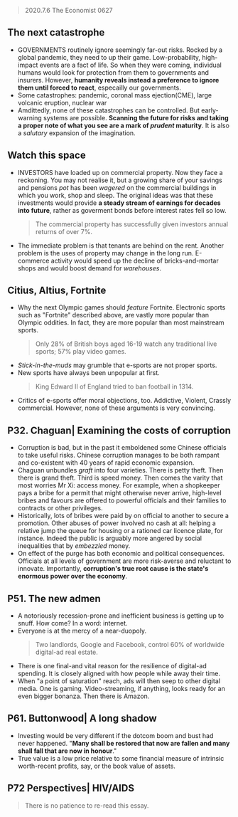 > 2020.7.6 The Economist 0627
## The next catastrophe
- GOVERNMENTS routinely ignore seemingly far-out risks. Rocked by a global pandemic, they need to up their game.
  Low-probability, high-impact events are a fact of life. So when they were coming, individual humans would look for protection from them to governments and insurers. However, **humanity reveals instead a preference to ignore them until forced to react**, especailly our governments.
- Some catastrophes: pandemic, coronal mass ejection(CME), large volcanic eruption, nuclear war
- Amdittedly, none of these catastrophes can be controlled. But early-warning systems are possible. **Scanning the future for risks and taking a proper note of what you see are a mark of *prudent* maturity**. It is also a *salutary* expansion of the imagination.

## Watch this space
- INVESTORS have loaded up on commercial property. Now they face a reckoning.
  You may not realise it, but a growing share of your savings and pensions *pot* has been *wagered* on the commercial buildings in which you work, shop and sleep. The original ideas was that these investments would provide **a steady stream of earnings for decades into future**, rather as goverment bonds before interest rates fell so low.
  > The commercial property has successfully given investors annual returns of over 7%.
-  The immediate problem is that tenants are behind on the rent. Another problem is the uses of property may change in the long run.
  E-commerce activity would speed up the decline of bricks-and-mortar shops and would boost demand for *warehouses*.

## Citius, Altius, Fortnite
- Why the next Olympic games should *feature* Fortnite. 
  Electronic sports such as "Fortnite" described above, are vastly more popular than Olympic oddities. In fact, they are more popular than most mainstream sports.
  > Only 28% of British boys aged 16-19 watch any traditional live sports; 57% play video games.
- *Stick-in-the-muds* may grumble that e-sports are not proper sports.
- New sports have always been unpopular at first. 
  > King Edward II of England tried to ban football in 1314.
- Critics of e-sports offer moral objections, too. Addictive, Violent, Crassly commercial. However, none of these arguments is very convincing.

## P32. Chaguan| Examining the costs of corruption
- Corruption is bad, but in the past it emboldened some Chinese officials to take useful risks.
  Chinese corruption manages to be both rampant and co-existent with 40 years of rapid economic expansion.
- Chaguan unbundles *graft* into four varieties. There is petty theft. Then there is grand theft. Third is speed money. Then comes the varity that most worries Mr Xi: access money.
  For example, when a shopkeeper pays a bribe for a permit that might otherwise never arrive, high-level bribes and favours are offered to powerful officials and their families to contracts or other privileges.
- Historically, lots of bribes were paid by on official to another to secure a promotion. Other abuses of power involved no cash at all: helping a relative jump the queue for housing or a rationed car licence plate, for instance.
  Indeed the public is arguably more angered by social inequalities that by *embezzled* money.
- On effect of the purge has both economic and political consequences.
  Officials at all levels of government are more risk-averse and reluctant to innovate. Importantly, **corruption's true root cause is the state's enormous power over the economy**.

## P51. The new admen
- A notoriously recession-prone and inefficient business is getting up to snuff.
  How come? In a word: internet.
- Everyone is at the mercy of a near-duopoly.
  > Two landlords, Google and Facebook, control 60% of worldwide digital-ad real estate. 
- There is one final-and vital reason for the resilience of digital-ad spending. It is closely aligned with how people while away their time.
- When "a point of saturation" reach, ads will then seep to other digital media.
  One is gaming. Video-streaming, if anything, looks ready for an even bigger bonanza. Then there is Amazon. 

## P61. Buttonwood| A long shadow
- Investing would be very different if the dotcom boom and bust had never happened.
  "**Many shall be restored that now are fallen and many shall fall that are now in honour**."
- True value is a low price relative to some financial measure of intrinsic worth-recent profits, say, or the book value of assets.

## P72 Perspectives| HIV/AIDS
> There is no patience to re-read this essay. 
